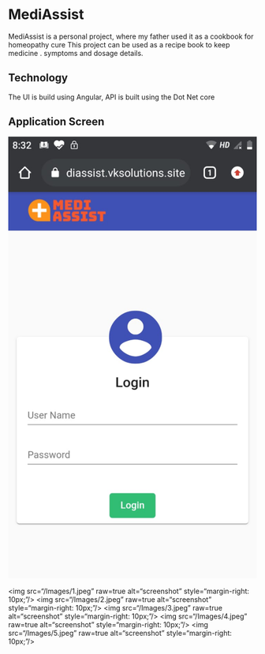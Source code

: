# MediAssist
MediAssist is a personal project, where my father used it as a cookbook for homeopathy cure
This project can be used as a recipe book to keep medicine . symptoms and dosage details.

## Technology
The UI is build using Angular,
API is built using the Dot Net core

## Application Screen
![This is an image](Images/1.jpeg)


<img src=“/Images/1.jpeg” raw=true alt=“screenshot” style=“margin-right: 10px;”/>
<img src=“/Images/2.jpeg” raw=true alt=“screenshot” style=“margin-right: 10px;”/>
<img src=“/Images/3.jpeg” raw=true alt=“screenshot” style=“margin-right: 10px;”/>
<img src=“/Images/4.jpeg” raw=true alt=“screenshot” style=“margin-right: 10px;”/>
<img src=“/Images/5.jpeg” raw=true alt=“screenshot” style=“margin-right: 10px;”/>
